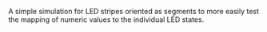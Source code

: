 A simple simulation for LED stripes oriented as segments to more easily test the
mapping of numeric values to the individual LED states.

